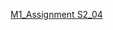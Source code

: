 <a href="https://docs.google.com/document/d/1wAo4KiOHHY6HX4VIfrKI_9JhlblcfDfD/edit">M1_Assignment S2_04</a>
